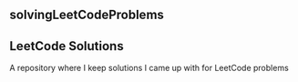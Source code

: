 ## solvingLeetCodeProblems
## LeetCode Solutions

A repository where I keep solutions I came up with for LeetCode problems
